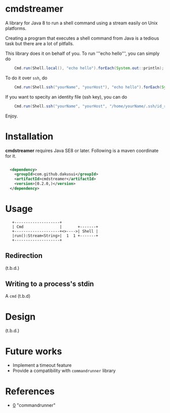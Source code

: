 # cmdstreamer

A library for Java 8 to run a shell command using a stream easily on Unix platforms. 

Creating a program that executes a shell command from Java is a tedious task but 
there are a lot of pitfalls.

This library does it on behalf of you. To run '''echo hello''', you can simply do

```java
    Cmd.run(Shell.local(), "echo hello").forEach(System.out::println);
```

To do it over ```ssh```, do

```java
    Cmd.run(Shell.ssh("yourName", "yourHost"), "echo hello").forEach(System.out::println);
```

If you want to specity an identity file (ssh key), you can do

```java
    Cmd.run(Shell.ssh("yourName", "yourHost", "/home/yourName/.ssh/id_rsa"), "echo hello").forEach(System.out::println);
```

Enjoy.

# Installation

**cmdstreamer** requires Java SE8 or later. Following is a maven coordinate for it. 

```xml

  <dependency>
    <groupId>com.github.dakusui</groupId>
    <artifactId>cmdstreamer</artifactId>
    <version>[0.2.0,)</version>
  </dependency>
```

# Usage

```
   +--------------------+
   | Cmd                |       +-------+
   +--------------------+<>---->| Shell |
   |run():Stream<String>|  1  1 +-------+
   +--------------------+

```

## Redirection
(t.b.d.)

## Writing to a process's stdin
A ```cmd```
(t.b.d)

# Design
(t.b.d.)

# Future works
* Implement a timeout feature
* Provide a compatibility with ```commandrunner``` library

# References
* [0] "commandrunner"

[0]: https://github.com/xjj59307/commandrunner


